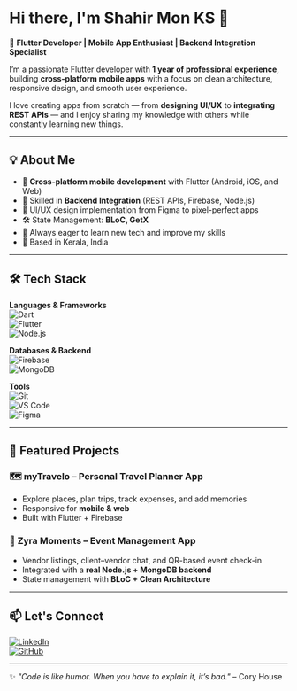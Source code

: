 # Hi there, I'm Shahir Mon KS 👋

🚀 **Flutter Developer | Mobile App Enthusiast | Backend Integration Specialist**

I’m a passionate Flutter developer with **1 year of professional experience**, building **cross-platform mobile apps** with a focus on clean architecture, responsive design, and smooth user experience.  

I love creating apps from scratch — from **designing UI/UX** to **integrating REST APIs** — and I enjoy sharing my knowledge with others while constantly learning new things.

---

## 💡 About Me
- 📱 **Cross-platform mobile development** with Flutter (Android, iOS, and Web)
- 🔗 Skilled in **Backend Integration** (REST APIs, Firebase, Node.js)
- 🎨 UI/UX design implementation from Figma to pixel-perfect apps
- 🛠 State Management: **BLoC, GetX**
- 🧠 Always eager to learn new tech and improve my skills
- 📍 Based in Kerala, India

---

## 🛠 Tech Stack
**Languages & Frameworks**  
![Dart](https://img.shields.io/badge/Dart-%230175C2.svg?style=for-the-badge&logo=dart&logoColor=white)  
![Flutter](https://img.shields.io/badge/Flutter-%2302569B.svg?style=for-the-badge&logo=flutter&logoColor=white)  
![Node.js](https://img.shields.io/badge/Node.js-43853D.svg?style=for-the-badge&logo=node-dot-js&logoColor=white)  

**Databases & Backend**  
![Firebase](https://img.shields.io/badge/Firebase-%23FFCA28.svg?style=for-the-badge&logo=firebase&logoColor=black)  
![MongoDB](https://img.shields.io/badge/MongoDB-%234ea94b.svg?style=for-the-badge&logo=mongodb&logoColor=white)  

**Tools**  
![Git](https://img.shields.io/badge/Git-%23F05033.svg?style=for-the-badge&logo=git&logoColor=white)  
![VS Code](https://img.shields.io/badge/VSCode-%23007ACC.svg?style=for-the-badge&logo=visual-studio-code&logoColor=white)  
![Figma](https://img.shields.io/badge/Figma-%23F24E1E.svg?style=for-the-badge&logo=figma&logoColor=white)

---

## 📌 Featured Projects
### 🗺 **myTravelo** – Personal Travel Planner App
- Explore places, plan trips, track expenses, and add memories
- Responsive for **mobile & web**
- Built with Flutter + Firebase

### 🎉 **Zyra Moments** – Event Management App
- Vendor listings, client–vendor chat, and QR-based event check-in
- Integrated with a **real Node.js + MongoDB backend**
- State management with **BLoC + Clean Architecture**

---

## 📫 Let's Connect
[![LinkedIn](https://img.shields.io/badge/LinkedIn-%230077B5.svg?style=for-the-badge&logo=linkedin&logoColor=white)](https://www.linkedin.com/in/shahir-mon-ks/)  
[![GitHub](https://img.shields.io/badge/GitHub-%23121011.svg?style=for-the-badge&logo=github&logoColor=white)](https://github.com/YOUR_GITHUB_USERNAME)

---

✨ *"Code is like humor. When you have to explain it, it’s bad."* – Cory House
